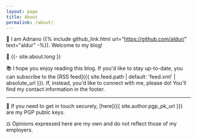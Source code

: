 ```yaml
---
layout: page
title: About
permalink: /about/
---
```


👋 I am Adriano ({% include github_link.html url="https://github.com/aldur/"
text="aldur" -%}). Welcome to my blog!

🔬 {{- site.about.long }}

📚 I hope you enjoy reading this blog. If you'd like to stay up-to-date, you can
subscribe to the [RSS feed]({{ site.feed.path | default: 'feed.xml' |
absolute_url }}). If, instead, you'd like to connect with me, please do! You'll
find my contact information in the footer.

---

🔑 If you need to get in touch securely, [here]({{ site.author.pgp_pk_url }})
are my PGP public keys.

⚖️ Opinions expressed here are my own and do not reflect those of my employers.
